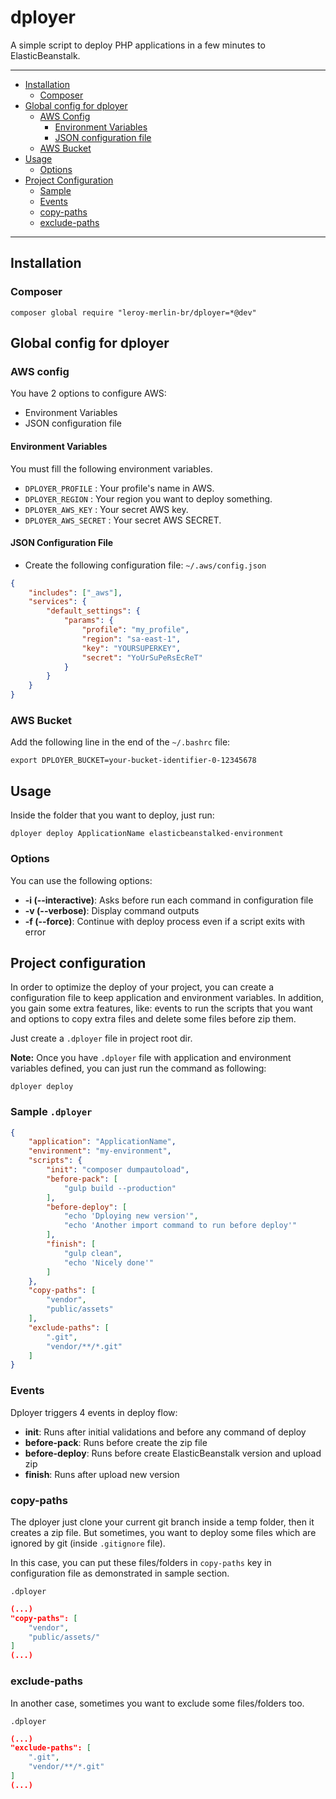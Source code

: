 # dployer

A simple script to deploy PHP applications in a few minutes to ElasticBeanstalk.

---

- [Installation](#installation)
  - [Composer](#composer)
- [Global config for dployer](#global-config-for-dployer)
  - [AWS Config](#aws-config)
    - [Environment Variables](#environment-variables)
    - [JSON configuration file](#json-configuration-file)
  - [AWS Bucket](#aws-bucket)
- [Usage](#usage)
  - [Options](#options)
- [Project Configuration](#project-configuration)
  - [Sample](#sample-dployer)
  - [Events](#events)
  - [copy-paths](#copy-paths)
  - [exclude-paths](#exclude-paths)

---

## Installation

### Composer

```shell
composer global require "leroy-merlin-br/dployer=*@dev"
```

## Global config for dployer

### AWS config

You have 2 options to configure AWS:

- Environment Variables
- JSON configuration file

#### Environment Variables

You must fill the following environment variables.

- `DPLOYER_PROFILE` : Your profile's name in AWS.
- `DPLOYER_REGION`  : Your region you want to deploy something.
- `DPLOYER_AWS_KEY` : Your secret AWS key.
- `DPLOYER_AWS_SECRET` : Your secret AWS SECRET.

#### JSON Configuration File

- Create the following configuration file: `~/.aws/config.json`

```json
{
    "includes": ["_aws"],
    "services": {
        "default_settings": {
            "params": {
                "profile": "my_profile",
                "region": "sa-east-1",
                "key": "YOURSUPERKEY",
                "secret": "YoUrSuPeRsEcReT"
            }
        }
    }
}
```

### AWS Bucket

Add the following line in the end of the `~/.bashrc` file:

```shell
export DPLOYER_BUCKET=your-bucket-identifier-0-12345678
```

## Usage

Inside the folder that you want to deploy, just run:

```shell
dployer deploy ApplicationName elasticbeanstalked-environment
```

### Options

You can use the following options:

- **-i (--interactive)**: Asks before run each command in configuration file
- **-v (--verbose)**: Display command outputs
- **-f (--force)**: Continue with deploy process even if a script exits with error

## Project configuration

In order to optimize the deploy of your project, you can create a configuration
file to keep application and environment variables. In addition, you gain some
extra features, like: events to run the scripts that you want and options to
copy extra files and delete some files before zip them.

Just create a `.dployer` file in project root dir.

**Note:** Once you have `.dployer` file with application and environment
variables defined, you can just run the command as following:

```shell
dployer deploy
```

### Sample `.dployer`

```json
{
    "application": "ApplicationName",
    "environment": "my-environment",
    "scripts": {
        "init": "composer dumpautoload",
        "before-pack": [
            "gulp build --production"
        ],
        "before-deploy": [
            "echo 'Dploying new version'",
            "echo 'Another import command to run before deploy'"
        ],
        "finish": [
            "gulp clean",
            "echo 'Nicely done'"
        ]
    },
    "copy-paths": [
        "vendor",
        "public/assets"
    ],
    "exclude-paths": [
        ".git",
        "vendor/**/*.git"
    ]
}
```
### Events

Dployer triggers 4 events in deploy flow:

- **init**: Runs after initial validations and before any command of deploy
- **before-pack**: Runs before create the zip file
- **before-deploy**: Runs before create ElasticBeanstalk version and upload zip
- **finish**: Runs after upload new version

### copy-paths

The dployer just clone your current git branch inside a temp folder, then it
creates a zip file. But sometimes, you want to deploy some files which are
ignored by git (inside `.gitignore` file).

In this case, you can put these files/folders in `copy-paths` key in
configuration file as demonstrated in sample section.

`.dployer`

```json
(...)
"copy-paths": [
    "vendor",
    "public/assets/"
]
(...)
```

### exclude-paths

In another case, sometimes you want to exclude some files/folders too.

`.dployer`

```json
(...)
"exclude-paths": [
    ".git",
    "vendor/**/*.git"
]
(...)
```
